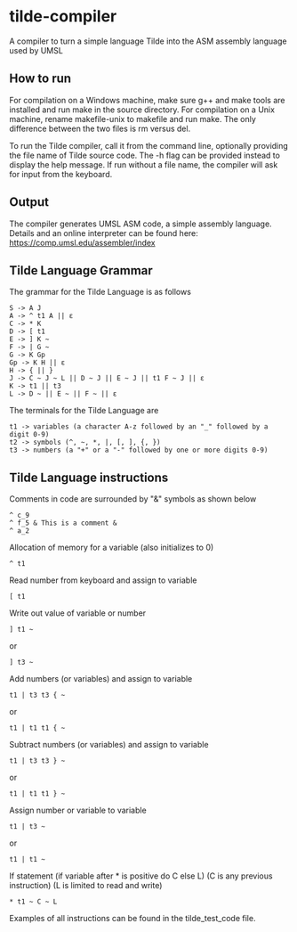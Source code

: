 # tilde-compiler
A compiler to turn a simple language Tilde into the ASM assembly language used by UMSL

## How to run
For compilation on a Windows machine, make sure g++ and make tools are installed and run make in the source directory.
For compilation on a Unix machine, rename makefile-unix to makefile and run make. The only difference between the two files is rm versus del.

To run the Tilde compiler, call it from the command line, optionally providing the file name of Tilde source code. The -h flag can be provided instead to display the help message. If run without a file name, the compiler will ask for input from the keyboard. 

## Output
The compiler generates UMSL ASM code, a simple assembly language. Details and an online interpreter can be found here: https://comp.umsl.edu/assembler/index

## Tilde Language Grammar
The grammar for the Tilde Language is as follows
```
S -> A J
A -> ^ t1 A || ε
C -> * K
D -> [ t1
E -> ] K ~
F -> | G ~
G -> K Gp
Gp -> K H || ε
H -> { || }
J -> C ~ J ~ L || D ~ J || E ~ J || t1 F ~ J || ε
K -> t1 || t3
L -> D ~ || E ~ || F ~ || ε
```
The terminals for the Tilde Language are
```
t1 -> variables (a character A-z followed by an "_" followed by a digit 0-9)
t2 -> symbols (^, ~, *, |, [, ], {, })
t3 -> numbers (a "+" or a "-" followed by one or more digits 0-9)
```

## Tilde Language instructions 
Comments in code are surrounded by "&" symbols as shown below
```
^ c_9
^ f_5 & This is a comment &
^ a_2
```
Allocation of memory for a variable (also initializes to 0)
```
^ t1
```
Read number from keyboard and assign to variable
```
[ t1
```
Write out value of variable or number
```
] t1 ~
```
or
```
] t3 ~
```
Add numbers (or variables) and assign to variable
```
t1 | t3 t3 { ~
```
or 
```
t1 | t1 t1 { ~
```
Subtract numbers (or variables) and assign to variable
```
t1 | t3 t3 } ~
```
or 
```
t1 | t1 t1 } ~
```
Assign number or variable to variable
```
t1 | t3 ~
```
or
```
t1 | t1 ~
```
If statement (if variable after * is positive do C else L) (C is any previous instruction) (L is limited to read and write)
```
* t1 ~ C ~ L
```

Examples of all instructions can be found in the tilde_test_code file.
